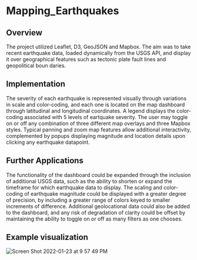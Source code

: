# Mapping_Earthquakes

## Overview
The project utilized Leaflet, D3, GeoJSON and Mapbox.
The aim was to take recent earthquake data, loaded dynamically from the USGS API, and display it over geographical features such as tectonic plate fault lines and geopolitical boun daries. 

## Implementation
The severity of each earthquake is represented visually through variations in scale and color-coding, and each one is located on the map dashboard through latitudinal and longitudinal coordinates. A legend displays the color-coding associated with 5 levels of eartquake severity. The user may toggle on or off any combination of three different map overlays and three Mapbox styles. Typical panning and zoom map features allow additional interactivity, complemented by popups displaying magnitude and location details upon clicking any earthquake datapoint.

## Further Applications
The functionality of the dashboard could be expanded through the inclusion of additional USGS data, such as the ability to shorten or expand the timeframe for which earthquake data to display. The scaling and color-coding of earthquake magnitude could be displayed with a greater degree of precision, by including a greater range of colors keyed to smaller increments of difference. Additional geolocational data could also be added to the dashboard, and any risk of degradation of clarity could be offset by maintaining the ability to toggle on or off as many filters as one chooses.

## Example visualization

![Screen Shot 2022-01-23 at 9 57 49 PM](https://user-images.githubusercontent.com/91562577/150714857-acc6f9c9-262e-4b7b-96ec-2b553f8f3ce9.png)
